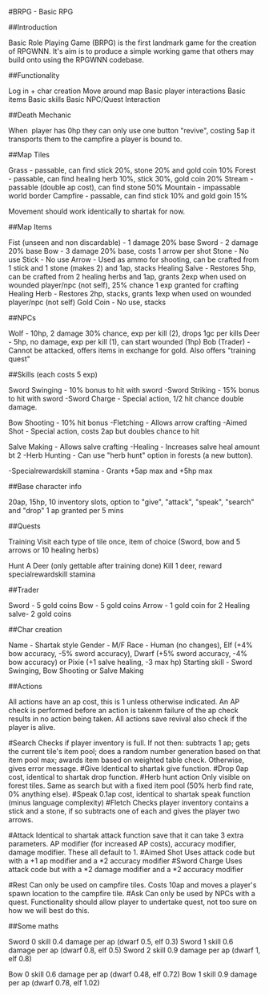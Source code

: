 #BRPG - Basic RPG

##Introduction

Basic Role Playing Game (BRPG) is the first landmark game for the creation of RPGWNN.  It's aim is to produce a simple working game that others may build onto using the RPGWNN codebase.

##Functionality

Log in + char creation
Move around map
Basic player interactions
Basic items
Basic skills
Basic NPC/Quest Interaction


##Death Mechanic

When  player has 0hp they can only use one button "revive", costing 5ap it transports them to the campfire a player is bound to.


##Map Tiles

Grass - passable, can find stick 20%, stone 20% and gold coin 10%
Forest - passable, can find healing herb 10%, stick 30%, gold coin 20%
Stream - passable (double ap cost), can find stone 50%
Mountain - impassable world border
Campfire - passable, can find stick 10% and gold goin 15%

Movement should work identically to shartak for now.

##Map Items

Fist (unseen and non discardable) - 1 damage 20% base
Sword - 2 damage 20% base
Bow - 3 damage 20% base, costs 1 arrow per shot
Stone - No use
Stick - No use
Arrow - Used as ammo for shooting, can be crafted from 1 stick and 1 stone (makes 2) and 1ap, stacks
Healing Salve - Restores 5hp, can be crafted from 2 healing herbs and 1ap, grants 2exp when used on wounded player/npc (not self), 25% chance 1 exp granted for crafting
Healing Herb - Restores 2hp, stacks, grants 1exp when used on wounded player/npc (not self)
Gold Coin - No use, stacks



##NPCs

Wolf - 10hp, 2 damage 30% chance, exp per kill (2), drops 1gc per kills
Deer - 5hp, no damage, exp per kill (1), can start wounded (1hp)
Bob (Trader) - Cannot be attacked, offers items in exchange for gold.  Also offers "training quest"


##Skills (each costs 5 exp)

Sword Swinging - 10% bonus to hit with sword
-Sword Striking - 15% bonus to hit with sword
-Sword Charge - Special action, 1/2 hit chance double damage.

Bow Shooting - 10% hit bonus
-Fletching - Allows arrow crafting
-Aimed Shot - Special action, costs 2ap but doubles chance to hit

Salve Making - Allows salve crafting
-Healing - Increases salve heal amount bt 2
-Herb Hunting - Can use "herb hunt" option in forests (a new button).

-Specialrewardskill stamina - Grants +5ap max and +5hp max


##Base character info

20ap, 15hp, 10 inventory slots, option to "give", "attack", "speak", "search" and "drop"
1 ap granted per 5 mins


##Quests

Training
Visit each type of tile once, item of choice (Sword, bow and 5 arrows or 10 healing herbs)

Hunt A Deer (only gettable after training done)
Kill 1 deer, reward specialrewardskill stamina



##Trader

Sword - 5 gold coins
Bow - 5 gold coins
Arrow - 1 gold coin for 2
Healing salve- 2 gold coins


##Char creation

Name - Shartak style
Gender - M/F
Race - Human (no changes), Elf (+4% bow accuracy, -5% sword accuracy), Dwarf (+5% sword accuracy, -4% bow accuracy) or Pixie (+1 salve healing, -3 max hp)
Starting skill - Sword Swinging, Bow Shooting or Salve Making


##Actions

All actions have an ap cost, this is 1 unless otherwise indicated.  An AP check is performed before an action is takenm failure of the ap check results in no action being taken.  All actions save revival also check if the player is alive.

#Search
Checks if player inventory is full.  If not then: subtracts 1 ap; gets the current tile's item pool; does a random number generation based on that item pool max; awards item based on weighted table check.  Otherwise, gives error message.
#Give
Identical to shartak give function.
#Drop
0ap cost, identical to shartak drop function.
#Herb hunt action
Only visible on forest tiles.  Same as search but with a fixed item pool (50% herb find rate, 0% anything else).
#Speak
0.1ap cost, identical to shartak speak function (minus language complexity)
#Fletch
Checks player inventory contains a stick and a stone, if so subtracts one of each and gives the player two arrows.

#Attack
Identical to shartak attack function save that it can take 3 extra parameters.  AP modifier (for increased AP costs), accuracy modifier, damage modifier.  These all default to 1.
#Aimed Shot
Uses attack code but with a +1 ap modifier and a *2 accuracy modifier
#Sword Charge
Uses attack code but with a *2 damage modifier and a *2 accuracy modifier

#Rest
Can only be used on campfire tiles.  Costs 10ap and moves a player's spawn location to the campfire tile.
#Ask
Can only be used by NPCs with a quest.  Functionality should allow player to undertake quest, not too sure on how we will best do this.

##Some maths

Sword 0 skill 0.4 damage per ap (dwarf 0.5, elf 0.3)
Sword 1 skill 0.6 damage per ap (dwarf 0.8, elf 0.5)
Sword 2 skill 0.9 damage per ap (dwarf 1, elf 0.8)

Bow 0 skill 0.6 damage per ap (dwarf 0.48, elf 0.72)
Bow 1 skill 0.9 damage per ap (dwarf 0.78, elf 1.02)



